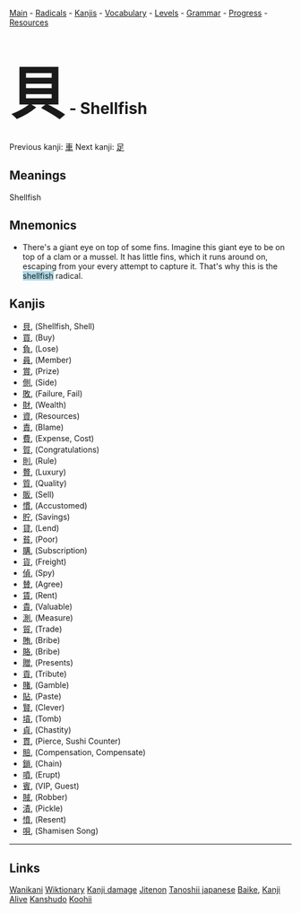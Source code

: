 <style> bigfont {font-size: 100px}</style>


[Main](../README.md) -
[Radicals](../radicals.md) -
[Kanjis](../kanjis.md) -
[Vocabulary](../vocabulary.md) -
[Levels](../levels.md) -
[Grammar](../grammar.md) - 
[Progress](../progress.md) -
[Resources](../resources.md)
# <bigfont> 貝</bigfont> - Shellfish 

Previous kanji: [車](車.md) Next kanji: [足](足.md) 

## Meanings
 Shellfish
## Mnemonics
 * There's a giant eye on top of some fins. Imagine this giant eye to be on top of a clam or a mussel. It has little fins, which it runs around on, escaping from your every attempt to capture it. That's why this is the <span style="background-color:#ADD8E6"> shellfish</span> radical.


## Kanjis
 * [貝](../kanjis/貝.md), (Shellfish, Shell)
* [買](../kanjis/買.md), (Buy)
* [負](../kanjis/負.md), (Lose)
* [員](../kanjis/員.md), (Member)
* [賞](../kanjis/賞.md), (Prize)
* [側](../kanjis/側.md), (Side)
* [敗](../kanjis/敗.md), (Failure, Fail)
* [財](../kanjis/財.md), (Wealth)
* [資](../kanjis/資.md), (Resources)
* [責](../kanjis/責.md), (Blame)
* [費](../kanjis/費.md), (Expense, Cost)
* [賀](../kanjis/賀.md), (Congratulations)
* [則](../kanjis/則.md), (Rule)
* [贅](../kanjis/贅.md), (Luxury)
* [質](../kanjis/質.md), (Quality)
* [販](../kanjis/販.md), (Sell)
* [慣](../kanjis/慣.md), (Accustomed)
* [貯](../kanjis/貯.md), (Savings)
* [貸](../kanjis/貸.md), (Lend)
* [貧](../kanjis/貧.md), (Poor)
* [購](../kanjis/購.md), (Subscription)
* [貨](../kanjis/貨.md), (Freight)
* [偵](../kanjis/偵.md), (Spy)
* [賛](../kanjis/賛.md), (Agree)
* [賃](../kanjis/賃.md), (Rent)
* [貴](../kanjis/貴.md), (Valuable)
* [測](../kanjis/測.md), (Measure)
* [貿](../kanjis/貿.md), (Trade)
* [賄](../kanjis/賄.md), (Bribe)
* [賂](../kanjis/賂.md), (Bribe)
* [贈](../kanjis/贈.md), (Presents)
* [貢](../kanjis/貢.md), (Tribute)
* [賭](../kanjis/賭.md), (Gamble)
* [貼](../kanjis/貼.md), (Paste)
* [賢](../kanjis/賢.md), (Clever)
* [墳](../kanjis/墳.md), (Tomb)
* [貞](../kanjis/貞.md), (Chastity)
* [貫](../kanjis/貫.md), (Pierce, Sushi Counter)
* [賠](../kanjis/賠.md), (Compensation, Compensate)
* [鎖](../kanjis/鎖.md), (Chain)
* [噴](../kanjis/噴.md), (Erupt)
* [賓](../kanjis/賓.md), (VIP, Guest)
* [賊](../kanjis/賊.md), (Robber)
* [漬](../kanjis/漬.md), (Pickle)
* [憤](../kanjis/憤.md), (Resent)
* [唄](../kanjis/唄.md), (Shamisen Song)



---


## Links 


[Wanikani](https://www.wanikani.com/kanji/貝)
[Wiktionary](https://en.wiktionary.org/wiki/貝)
[Kanji damage](http://www.kanjidamage.com/kanji/search?utf8=✓&q=貝)
[Jitenon](https://jitenon.com/kanji/貝)
[Tanoshii japanese](https://www.tanoshiijapanese.com/dictionary/kanji.cfm?k=貝)
[Baike](https://baike.baidu.com/item/貝),
[Kanji Alive](https://app.kanjialive.com/貝)
[Kanshudo](https://www.kanshudo.com/searchmn?q=貝)
[Koohii](https://kanji.koohii.com/study/kanji/貝)
